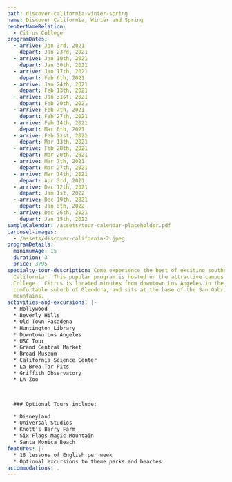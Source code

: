 ```yaml
---
path: discover-california-winter-spring
name: Discover California, Winter and Spring
centerNameRelation:
  - Citrus College
programDates:
  - arrive: Jan 3rd, 2021
    depart: Jan 23rd, 2021
  - arrive: Jan 10th, 2021
    depart: Jan 30th, 2021
  - arrive: Jan 17th, 2021
    depart: Feb 6th, 2021
  - arrive: Jan 24th, 2021
    depart: Feb 13th, 2021
  - arrive: Jan 31st, 2021
    depart: Feb 20th, 2021
  - arrive: Feb 7th, 2021
    depart: Feb 27th, 2021
  - arrive: Feb 14th, 2021
    depart: Mar 6th, 2021
  - arrive: Feb 21st, 2021
    depart: Mar 13th, 2021
  - arrive: Feb 28th, 2021
    depart: Mar 20th, 2021
  - arrive: Mar 7th, 2021
    depart: Mar 27th, 2021
  - arrive: Mar 14th, 2021
    depart: Apr 3rd, 2021
  - arrive: Dec 12th, 2021
    depart: Jan 1st, 2022
  - arrive: Dec 19th, 2021
    depart: Jan 8th, 2022
  - arrive: Dec 26th, 2021
    depart: Jan 15th, 2022
sampleCalendar: /assets/tour-calendar-placeholder.pdf
carousel-images:
  - /assets/discover-california-2.jpeg
programDetails:
  minimumAge: 15
  duration: 3
  price: 3795
specialty-tour-description: Come experience the best of exciting southern
  California!  This popular program is hosted on the attractive campus of Citrus
  College.  Citrus is located minutes from downtown Los Angeles in the
  comfortable suburb of Glendora, and sits at the base of the San Gabriel
  mountains.
activities-and-excursions: |-
  * Hollywood
  * Beverly Hills
  * Old Town Pasadena
  * Huntington Library
  * Downtown Los Angeles
  * USC Tour
  * Grand Central Market
  * Broad Museum
  * California Science Center
  * La Brea Tar Pits
  * Griffith Observatory
  * LA Zoo



  ### Optional Tours include:

  * Disneyland
  * Universal Studios
  * Knott's Berry Farm
  * Six Flags Magic Mountain
  * Santa Monica Beach
features: |-
  * 18 lessons of English per week
  * Optional excursions to theme parks and beaches
accommodations: .
---
```

